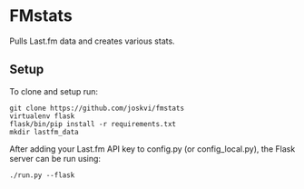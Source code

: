 # FMstats
Pulls Last.fm data and creates various stats.
## Setup
To clone and setup run:
```
git clone https://github.com/joskvi/fmstats
virtualenv flask
flask/bin/pip install -r requirements.txt
mkdir lastfm_data
```
After adding your Last.fm API key to config.py (or config_local.py), the Flask server can be run using:
```
./run.py --flask
```
